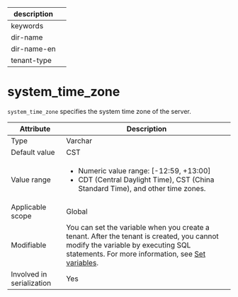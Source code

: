 |description||
|---|---|
|keywords||
|dir-name||
|dir-name-en||
|tenant-type||

# system_time_zone

`system_time_zone` specifies the system time zone of the server.

| **Attribute** | **Description** |
|---------|----------------------------------------------------------------------------------------------------------------------------------|
| Type | Varchar |
| Default value | CST |
| Value range | <ul><li> Numeric value range: \[-12:59, +13:00\]  </li> <li> CDT (Central Daylight Time), CST (China Standard Time), and other time zones.  </li> </ul> |
| Applicable scope | Global |
| Modifiable | You can set the variable when you create a tenant. After the tenant is created, you cannot modify the variable by executing SQL statements. For more information, see [Set variables](../../../200.system-management/200.configuration-management/300.set-variables.md).  |
| Involved in serialization | Yes |
